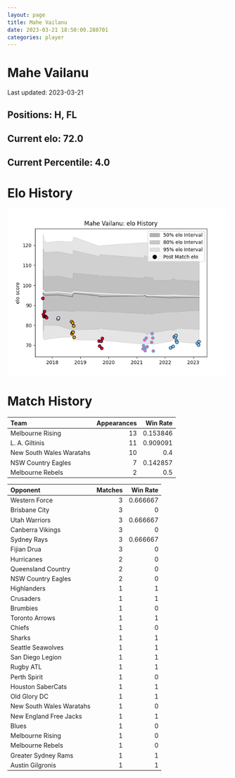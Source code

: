 ```yaml
---  
layout: page  
title: Mahe Vailanu  
date: 2023-03-21 18:50:09.288701  
categories: player  
---
```

# Mahe Vailanu


Last updated: 2023-03-21
## Positions: H, FL

## Current elo: 72.0

## Current Percentile: 4.0

# Elo History


![elo history](history_MaheVailanu.png)
# Match History


| Team                     |   Appearances |   Win Rate |
|:-------------------------|--------------:|-----------:|
| Melbourne Rising         |            13 |   0.153846 |
| L. A. Giltinis           |            11 |   0.909091 |
| New South Wales Waratahs |            10 |   0.4      |
| NSW Country Eagles       |             7 |   0.142857 |
| Melbourne Rebels         |             2 |   0.5      |

| Opponent                 |   Matches |   Win Rate |
|:-------------------------|----------:|-----------:|
| Western Force            |         3 |   0.666667 |
| Brisbane City            |         3 |   0        |
| Utah Warriors            |         3 |   0.666667 |
| Canberra Vikings         |         3 |   0        |
| Sydney Rays              |         3 |   0.666667 |
| Fijian Drua              |         3 |   0        |
| Hurricanes               |         2 |   0        |
| Queensland Country       |         2 |   0        |
| NSW Country Eagles       |         2 |   0        |
| Highlanders              |         1 |   1        |
| Crusaders                |         1 |   1        |
| Brumbies                 |         1 |   0        |
| Toronto Arrows           |         1 |   1        |
| Chiefs                   |         1 |   0        |
| Sharks                   |         1 |   1        |
| Seattle Seawolves        |         1 |   1        |
| San Diego Legion         |         1 |   1        |
| Rugby ATL                |         1 |   1        |
| Perth Spirit             |         1 |   0        |
| Houston SaberCats        |         1 |   1        |
| Old Glory DC             |         1 |   1        |
| New South Wales Waratahs |         1 |   0        |
| New England Free Jacks   |         1 |   1        |
| Blues                    |         1 |   0        |
| Melbourne Rising         |         1 |   0        |
| Melbourne Rebels         |         1 |   0        |
| Greater Sydney Rams      |         1 |   1        |
| Austin Gilgronis         |         1 |   1        |
